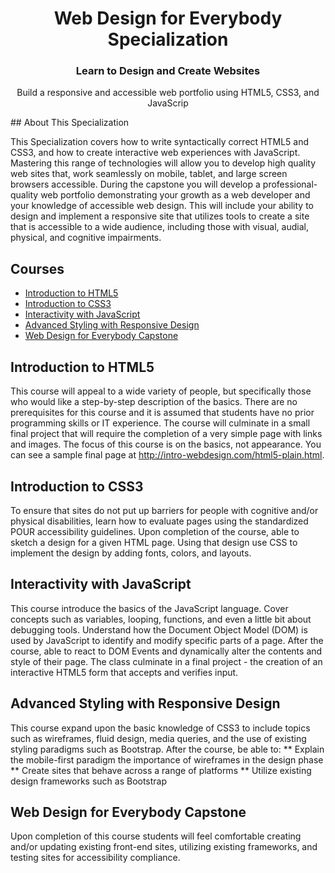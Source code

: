 <h1 align="center">Web Design for Everybody Specialization</h1>
<h3 align="center">Learn to Design and Create Websites</h3>
<p align="center">
  Build a responsive and accessible web portfolio using HTML5, CSS3, and JavaScrip
</p>
## About This Specialization

This Specialization covers how to write syntactically correct HTML5 and CSS3, and how to create interactive web experiences with JavaScript. Mastering this range of technologies will allow you to develop high quality web sites that, work seamlessly on mobile, tablet, and large screen browsers accessible. During the capstone you will develop a professional-quality web portfolio demonstrating your growth as a web developer and your knowledge of accessible web design. This will include your ability to design and implement a responsive site that utilizes tools to create a site that is accessible to a wide audience, including those with visual, audial, physical, and cognitive impairments.

## Courses

- [Introduction to HTML5](#introduction-to-html5)
- [Introduction to CSS3](#introduction-to-css3)
- [Interactivity with JavaScript](#interactivity-with-JavaScript)
- [Advanced Styling with Responsive Design](#advanced-styling-with-responsive-design)
- [Web Design for Everybody Capstone](#web-design-for-everybody-capstone)

## Introduction to HTML5

This course will appeal to a wide variety of people, but specifically those who would like a step-by-step description of the basics. There are no prerequisites for this course and it is assumed that students have no prior programming skills or IT experience. The course will culminate in a small final project that will require the completion of a very simple page with links and images. The focus of this course is on the basics, not appearance. You can see a sample final page at http://intro-webdesign.com/html5-plain.html.

## Introduction to CSS3

To ensure that sites do not put up barriers for people with cognitive and/or physical disabilities, learn how to evaluate pages using the standardized POUR accessibility guidelines. Upon completion of the course, able to sketch a design for a given HTML page. Using that design use CSS to implement the design by adding fonts, colors, and layouts.

## Interactivity with JavaScript

This course introduce the basics of the JavaScript language. Cover concepts such as variables, looping, functions, and even a little bit about debugging tools. Understand how the Document Object Model (DOM) is used by JavaScript to identify and modify specific parts of a page. After the course, able to react to DOM Events and dynamically alter the contents and style of their page. The class culminate in a final project - the creation of an interactive HTML5 form that accepts and verifies input.

## Advanced Styling with Responsive Design

This course expand upon the basic knowledge of CSS3 to include topics such as wireframes, fluid design, media queries, and the use of existing styling paradigms such as Bootstrap. After the course, be able to:
** Explain the mobile-first paradigm the importance of wireframes in the design phase
** Create sites that behave across a range of platforms
\*\* Utilize existing design frameworks such as Bootstrap

## Web Design for Everybody Capstone

Upon completion of this course students will feel comfortable creating and/or updating existing front-end sites, utilizing existing frameworks, and testing sites for accessibility compliance.
